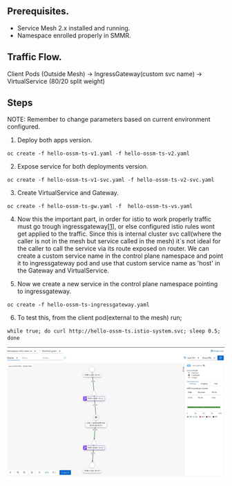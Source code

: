 ## Prerequisites.
* Service Mesh 2.x installed and running.
* Namespace enrolled properly in SMMR.

## Traffic Flow.

Client Pods (Outside Mesh) -> IngressGateway(custom svc name) -> VirtualService (80/20 split weight)

## Steps
NOTE: Remember to change parameters based on current environment configured.

1. Deploy both apps version.  
```shell
oc create -f hello-ossm-ts-v1.yaml -f hello-ossm-ts-v2.yaml
```  

2. Expose service for both deployments version.  
```shell
oc create -f hello-ossm-ts-v1-svc.yaml -f hello-ossm-ts-v2-svc.yaml
```

3. Create VirtualService and Gateway.  
```shell
oc create -f hello-ossm-ts-gw.yaml -f  hello-ossm-ts-vs.yaml
```

4. Now this the important part, in order for istio to work properly traffic must go trough ingressgateway[[1]], or else configured istio rules wont get applied to the traffic. Since this is internal cluster svc call(where the caller is not in the mesh but service called in the mesh) it`s not ideal for the caller to call the service via its route exposed on router. We can create a custom service name in the control plane namespace and point it to ingressgateway pod and use that custom service name as 'host' in the Gateway and VirtualService.


5. Now we create a new service in the control plane namespace pointing to ingressgateway.  
```shell
oc create -f hello-ossm-ts-ingressgateway.yaml
```

6. To test this, from the client pod(external to the mesh) run;

```shell
while true; do curl http://hello-ossm-ts.istio-system.svc; sleep 0.5; done
```


![Kiali Graph ](./Assets/kiali_result.jpg)




[1]: https://docs.openshift.com/container-platform/4.6/service_mesh/v2x/prepare-to-deploy-applications-ossm.html#ossm-config-network-policy_deploying-applications-ossm






